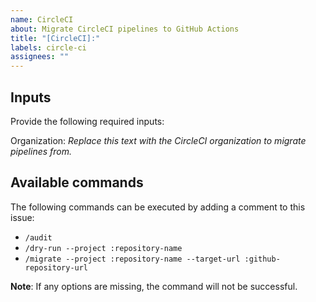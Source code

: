 ```yaml
---
name: CircleCI
about: Migrate CircleCI pipelines to GitHub Actions
title: "[CircleCI]:"
labels: circle-ci
assignees: ""
---
```


## Inputs

Provide the following required inputs:

Organization: _Replace this text with the CircleCI organization to migrate pipelines from._

## Available commands

The following commands can be executed by adding a comment to this issue:

- `/audit`
- `/dry-run --project :repository-name`
- `/migrate --project :repository-name --target-url :github-repository-url`

**Note**: If any options are missing, the command will not be successful.
